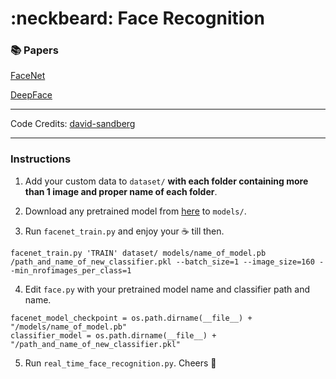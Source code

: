 # :neckbeard: Face Recognition

### :books: Papers 

[FaceNet](http://arxiv.org/abs/1503.03832)

[DeepFace](http://www.robots.ox.ac.uk/~vgg/publications/2015/Parkhi15/parkhi15.pdf)

---

Code Credits: [david-sandberg](https://github.com/davidsandberg/facenet)

---

### Instructions

1. Add your custom data to `dataset/` **with each folder containing more than 1 image and proper name of each folder**.

2. Download any pretrained model from [here](https://github.com/davidsandberg/facenet#pre-trained-models) to `models/`. 

3. Run `facenet_train.py` and enjoy your :coffee: till then.

```
facenet_train.py 'TRAIN' dataset/ models/name_of_model.pb /path_and_name_of_new_classifier.pkl --batch_size=1 --image_size=160 --min_nrofimages_per_class=1
```

4. Edit `face.py` with your pretrained model name and classifier path and name.

```
facenet_model_checkpoint = os.path.dirname(__file__) + "/models/name_of_model.pb"
classifier_model = os.path.dirname(__file__) + "/path_and_name_of_new_classifier.pkl"
```

5. Run `real_time_face_recognition.py`. Cheers :beers:
